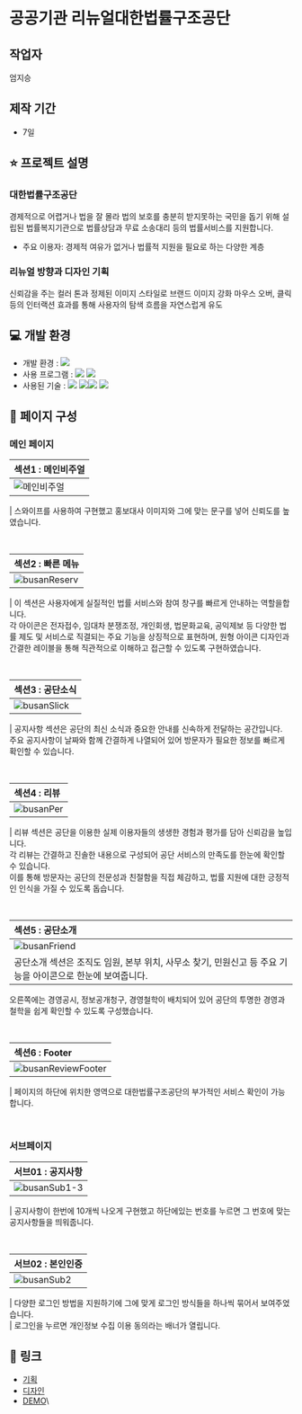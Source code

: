 # **공공기관 리뉴얼**대한법률구조공단

## 작업자
엄지승

## 제작 기간
- 7일

## ⭐️ 프로젝트 설명

### 대한법률구조공단
경제적으로 어렵거나 법을 잘 몰라 법의 보호를 충분히 받지못하는 국민을 돕기 위해 설립된 법률복지기관으로 법률상담과 무료 소송대리 등의 법률서비스를 지원합니다.  
- 주요 이용자: 경제적 여유가 없거나 법률적 지원을 필요로 하는 다양한 계층
  
### 리뉴얼 방향과 디자인 기획  
신뢰감을 주는 컬러 톤과 정제된 이미지 스타일로 브랜드 이미지 강화
마우스 오버, 클릭 등의 인터랙션 효과를 통해 사용자의 탐색 흐름을 자연스럽게 유도    

## 💻 개발 환경

- 개발 환경 : <img src="https://img.shields.io/badge/windows10-0078D6?style=flat-square&logo=windows10&logoColor=white"/>
- 사용 프로그램 : <img src="https://img.shields.io/badge/Vs code-007ACC?style=flat-square&logo=visualstudiocode&logoColor=white"/>  <img src="https://img.shields.io/badge/figma-F24E1E?style=flat-square&logo=figma&logoColor=white"/>
- 사용된 기술 :
  <img src="https://img.shields.io/badge/html5-E34F26?style=flat-square&logo=html5&logoColor=white"> <img src="https://img.shields.io/badge/css3-1572B6?style=flat-square&logo=css3&logoColor=white"><img src="https://img.shields.io/badge/JavaScript-F7DF1E?style=flat-square&logo=JavaScript&logoColor=white"> <img src="https://img.shields.io/badge/Swiper-6332F6?style=flat-square&logo=Swiper&logoColor=white">



## 👀 페이지 구성

### 메인 페이지

| 섹션1 : 메인비주얼                                                                                                      |
| :---------------------------------------------------------------------------------------------------------------------- |
| ![메인비주얼](https://github.com/user-attachments/assets/d7107121-e60d-4407-8795-813ed25c7698)


| 스와이프를 사용하여 구현했고 홍보대사 이미지와 그에 맞는 문구를 넣어 신뢰도를 높였습니다.

<br>

| 섹션2 : 빠른 메뉴                                                                                       |
| :------------------------------------------------------------------------------------------------------------------------ |
| ![busanReserv]() |

| 이 섹션은 사용자에게 실질적인 법률 서비스와 참여 창구를 빠르게 안내하는 역할을합니다.  
각 아이콘은 전자접수, 임대차 분쟁조정, 개인회생, 법문화교육, 공익제보 등 다양한 법률 제도 및 서비스로 직결되는 주요 기능을 상징적으로 표현하며, 원형 아이콘 디자인과 간결한 레이블을 통해 직관적으로 이해하고 접근할 수 있도록 구현하였습니다.

<br>

| 섹션3 : 공단소식                                                                                                           
| :----------------------------------------------------------------------------------------------------------------------- |
| ![busanSlick]() |

| 공지사항 섹션은 공단의 최신 소식과 중요한 안내를 신속하게 전달하는 공간입니다.  
주요 공지사항이 날짜와 함께 간결하게 나열되어 있어 방문자가 필요한 정보를 빠르게 확인할 수 있습니다.  

<br>

| 섹션4 : 리뷰                                                                                                           |
| :--------------------------------------------------------------------------------------------------------------------- |
| ![busanPer]() |

| 리뷰 섹션은 공단을 이용한 실제 이용자들의 생생한 경험과 평가를 담아 신뢰감을 높입니다.  
각 리뷰는 간결하고 진솔한 내용으로 구성되어 공단 서비스의 만족도를 한눈에 확인할 수 있습니다.  
이를 통해 방문자는 공단의 전문성과 친절함을 직접 체감하고, 법률 지원에 대한 긍정적인 인식을 가질 수 있도록 돕습니다.  

<br>

| 섹션5 : 공단소개                                                                                                        |
| :------------------------------------------------------------------------------------------------------------------------ |
| ![busanFriend]() |
| 공단소개 섹션은 조직도 임원, 본부 위치, 사무소 찾기, 민원신고 등 주요 기능을 아이콘으로 한눈에 보여줍니다.  
오른쪽에는 경영공시, 정보공개청구, 경영철학이 배치되어 있어 공단의 투명한 경영과 철학을 쉽게 확인할 수 있도록 구성했습니다.  

<br>

| 섹션6 : Footer                                                                                                           |
| :------------------------------------------------------------------------------------------------------------------------------ |
| ![busanReviewFooter]() |

| 페이지의 하단에 위치한 영역으로 대한법률구조공단의 부가적인 서비스 확인이 가능 합니다.

<br>

### 서브페이지

| 서브01 : 공지사항                                                                                                        |
| :------------------------------------------------------------------------------------------------------------------------ |
| ![busanSub1-3]() |

| 공지사항이 한번에 10개씩 나오게 구현했고 하단에있는 번호를 누르면 그 번호에 맞는 공지사항들을 띄워줍니다.

<br>

| 서브02 : 본인인증                                                                                                       |
| :---------------------------------------------------------------------------------------------------------------------- |
| ![busanSub2]() |

| 다양한 로그인 방법을 지원하기에 그에 맞게 로그인 방식들을 하나씩 묶어서 보여주었습니다.  
| 로그인을 누르면 개인정보 수집 이용 동의라는 배너가 열립니다.  

## 🚀 링크

- [기획]()
- [디자인](https://www.figma.com/design/38T2PeH5kmMkGmWwSTzjlc/%EA%B3%B5%EA%B3%B5%EA%B8%B0%EA%B4%80-%EB%A6%AC%EB%89%B4%EC%96%BC?node-id=0-1&t=yX1XmAIQqvlqjpnX-1)
- [DEMO]()\
